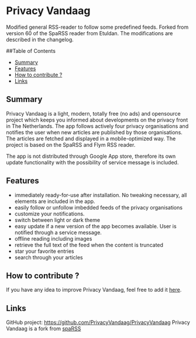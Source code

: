 # Privacy Vandaag
Modified general RSS-reader to follow some predefined feeds.
Forked from version 60 of the SpaRSS reader from Etuldan.
The modifications are described in the changelog.

##Table of Contents
* [Summary](#summary)
* [Features](#features)
* [How to contribute ?](#how-to-contribute-)
* [Links](#links)

## Summary
Privacy Vandaag is a light, modern, totally free (no ads) and opensource project which keeps you informed 
about developments on the privacy front in The Netherlands. The app follows actively four privacy organisations 
and notifies the user when new articles are published by those organisations. The articles are fetched and displayed 
in a mobile-optimized way. The project is based on the SpaRSS and Flym RSS reader.

The app is not distributed through Google App store, therefore its own update functionality with the possibility of service message is included.

## Features
* immediately ready-for-use after installation. No tweaking necessary, all elements are included in the app.
* easily follow or unfollow imbedded feeds of the privacy organisations
* customize your notifications.
* switch between light or dark theme
* easy update if a new version of the app becomes available. User is notified through a service message.
* offline reading including images
* retrieve the full text of the feed when the content is truncated
* star your favorite entries
* search through your articles

## How to contribute ?
If you have any idea to improve Privacy Vandaag, feel free to add it [here](https://github.com/PrivacyVandaag/PrivacyVandaag/issues).  

## Links
GitHub project: https://github.com/PrivacyVandaag/PrivacyVandaag 
Privacy Vandaag is a fork from [spaRSS](https://github.com/Etuldan/spaRSS)